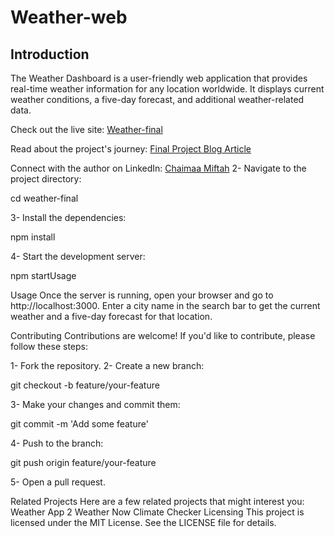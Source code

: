 # Weather-web

## Introduction
The Weather Dashboard is a user-friendly web application that provides real-time weather information for any location worldwide. It displays current weather conditions, a five-day forecast, and additional weather-related data.

Check out the live site: [Weather-final](https://your-deployed-site-link.com)

Read about the project's journey: [Final Project Blog Article](https://github.com/chaimaamiftah14/weather-final.com)

Connect with the author on LinkedIn: [Chaimaa Miftah](https://www.linkedin.com/in/cha%C3%AFma%C3%A2-miftah-951703284/)
2- Navigate to the project directory:

cd weather-final

3- Install the dependencies:

npm install

4- Start the development server:

npm startUsage

Usage
Once the server is running, open your browser and go to http://localhost:3000. Enter a city name in the search bar to get the current weather and a five-day forecast for that location.


Contributing
Contributions are welcome! If you'd like to contribute, please follow these steps:

1- Fork the repository.
2- Create a new branch:

git checkout -b feature/your-feature

3- Make your changes and commit them:

git commit -m 'Add some feature'

4- Push to the branch:

git push origin feature/your-feature

5- Open a pull request.

Related Projects
Here are a few related projects that might interest you:
Weather App 2
Weather Now
Climate Checker
Licensing
This project is licensed under the MIT License. See the LICENSE file for details.
